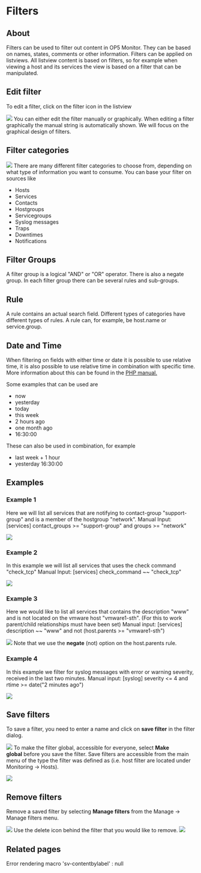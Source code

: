 # Filters

## About

Filters can be used to filter out content in OP5 Monitor. They can be based on names, states, comments or other information.
Filters can be applied on listviews. All listview content is based on filters, so for example when viewing a host and its services the view is based on a filter that can be manipulated.

## Edit filter

To edit a filter, click on the filter icon in the listview

![](attachments/16482332/18481371.png)
You can either edit the filter manually or graphically. When editing a filter graphically the manual string is automatically shown. We will focus on the graphical design of filters.

## Filter categories

![](attachments/16482332/18481372.png)
There are many different filter categories to choose from, depending on what type of information you want to consume.
You can base your filter on sources like

- Hosts
- Services
- Contacts
- Hostgroups
- Servicegroups
- Syslog messages
- Traps
- Downtimes
- Notifications

## Filter Groups

A filter group is a logical "AND" or "OR" operator. There is also a negate group.
In each filter group there can be several rules and sub-groups.

## Rule

A rule contains an actual search field. Different types of categories have different types of rules. A rule can, for example, be host.name or service.group.

## Date and Time

When filtering on fields with either time or date it is possible to use relative time, it is also possible to use relative time in combination with specific time. More information about this can be found in the [PHP manual.](http://php.net/manual/en/datetime.formats.php)

Some examples that can be used are

- now
- yesterday
- today
- this week
- 2 hours ago
- one month ago
- 16:30:00

These can also be used in combination, for example

- last week + 1 hour
- yesterday 16:30:00

## Examples

### Example 1

Here we will list all services that are notifying to contact-group "support-group" and is a member of the hostgroup "network".
Manual Input: [services] contact\_groups \>= "support-group" and groups \>= "network"

![](attachments/16482332/18481373.png)

### Example 2

In this example we will list all services that uses the check command "check\_tcp"
Manual Input: [services] check\_command \~\~ "check\_tcp"

![](attachments/16482332/18481374.png)

### Example 3

Here we would like to list all services that contains the description "www" and is not located on the vmware host "vmware1-sth". (For this to work parent/child relationships must have been set)
Manual input: [services] description \~\~ "www" and not (host.parents \>= "vmware1-sth")

![](attachments/16482332/18481375.png)
Note that we use the **negate** (not) option on the host.parents rule.

### Example 4

In this example we filter for syslog messages with error or warning severity, received in the last two minutes.
Manual input: [syslog] severity \<= 4 and rtime \>= date("2 minutes ago")

![](attachments/16482332/18481376.png)

## Save filters

To save a filter, you need to enter a name and click on **save filter** in the filter dialog.

![](attachments/16482332/18481377.png)
To make the filter global, accessible for everyone, select **Make global** before you save the filter.
Save filters are accessible from the main menu of the type the filter was defined as (i.e. host filter are located under Monitoring -\> Hosts).

![](attachments/16482332/18481378.png)

## Remove filters

Remove a saved filter by selecting **Manage filters** from the Manage -\> Manage filters menu.

![](attachments/16482332/18481379.png)
Use the delete icon behind the filter that you would like to remove.
![](attachments/16482332/18481385.png)

## Related pages

Error rendering macro 'sv-contentbylabel' : null
